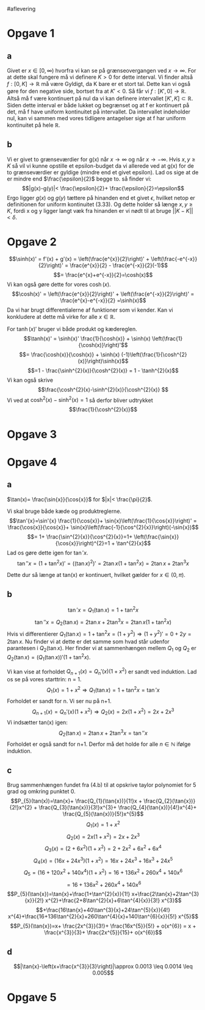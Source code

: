 #aflevering 
# Opgave 1
## a
Givet er $x \in [0, \infty )$ hvorfra vi kan se på grænseovergangen ved $x \to \infty$. For at dette skal fungere må vi definere $K>0$ for dette interval. Vi finder altså $f:[0,K]\to \mathbb{R}$ må være Gyldigt, da K bare er et stort tal.
Dette kan vi også gøre for den negative side, bortset fra at $K' < 0$. Så får vi $f:[K',0]\to \mathbb{R}$.
Altså må f være kontinuert på nul da vi kan definere intervallet $[K', K]\subset \mathbb{R}$. Siden dette interval er både lukket og begrænset og at f er kontinuert på det, må f have uniform kontinuitet på intervallet. 
Da intervallet indeholder nul, kan vi sammen med vores tidligere antagelser sige at f har uniform kontinuitet på hele $\mathbb{R}$.

## b
Vi er givet to grænseværdier for g(x) når $x \to \infty$ og når $x \to -\infty$. Hvis $x,y \geq K$ så vil vi kunne opstille et epsilon-budget da vi allerede ved at g(x) for de to grænseværdier er gyldige (mindre end et givet epsilon). Lad os sige at de er mindre end $\frac{\epsilon}{2}$ begge to. så finder vi:
$$|g(x)-g(y)|< \frac{\epsilon}{2}+ \frac{\epsilon}{2}=\epsilon$$
Ergo ligger $g(x)$ og $g(y)$ tættere på hinanden end et givet $\epsilon$, hvilket netop er definitionen for uniform kontinuitet (3.33). Og dette holder så længe $x,y \geq K$, fordi x og y ligger langt væk fra hinanden er vi nødt til at bruge $||K-K||<\delta$.
# Opgave 2
$$\sinh(x)' = f'(x) + g'(x) = \left(\frac{e^{x}}{2}\right)' + \left(\frac{-e^{-x}}{2}\right)' = \frac{e^{x}}{2} - \frac{e^{-x}}{2}(-1)$$
$$= \frac{e^{x}+e^{-x}}{2}=\cosh(x)$$
Vi kan også gøre dette for vores $\cosh(x)$.
$$\cosh(x)' = \left(\frac{e^{x}}{2}\right)' + \left(\frac{e^{-x}}{2}\right)' = \frac{e^{x}-e^{-x}}{2} =\sinh(x)$$
Da vi har brugt differentialerne af funktioner som vi kender. Kan vi konkludere at dette må virke for alle $x \in \mathbb{R}$.

For $\tanh(x)'$ bruger vi både produkt og kædereglen.
$$\tanh(x)' = \sinh(x)' \frac{1}{\cosh(x)} + \sinh(x) \left(\frac{1}{\cosh(x)}\right)'$$
$$= \frac{\cosh(x)}{\cosh(x)} + \sinh(x) (-1)\left(\frac{1}{\cosh^{2}(x)}\right)\sinh(x)$$
$$=1 - \frac{\sinh^{2}(x)}{\cosh^{2}(x)} = 1 - \tanh^{2}(x)$$
Vi kan også skrive
$$\frac{\cosh^{2}(x)-\sinh^{2}(x)}{\cosh^{2}(x)} $$
Vi ved at $\cosh^2(x)-\sinh^2(x)=1$ så derfor bliver udtrykket
$$\frac{1}{\cosh^{2}(x)}$$
# Opgave 3


# Opgave 4
## a
$\tan(x)= \frac{\sin{x}}{\cos{x}}$ for $|x|< \frac{\pi}{2}$.

Vi skal bruge både kæde og produktreglerne. $$\tan'{x}=\sin'{x} \frac{1}{\cos{x}}+ \sin{x}\left(\frac{1}{\cos{x}}\right)' = \frac{\cos{x}}{\cos{x}}+ \sin{x}\left(\frac{-1}{\cos^{2}{x}}\right)(-\sin{x})$$
$$= 1+ \frac{\sin^{2}{x}}{\cos^{2}{x}}=1+ \left(\frac{\sin{x}}{\cos{x}}\right)^{2}=1 + \tan^{2}{x}$$
Lad os gøre dette igen for $\tan'{x}$.
$$\tan''{x}=\left(1+ \tan^{2}{x}\right)' = \left(\left(\tan{x}\right)^{2}\right)'=2 \tan{x}(1+ \tan^{2}{x})=2 \tan{x}+ 2\tan^{3}{x}$$

Dette dur så længe at tan(x) er kontinuert, hvilket gælder for $x \in (0,\pi )$.
## b
$$\tan'{x}=Q_{1}(\tan{x})=1+ \tan^{2}{x}$$
$$\tan''{x}=Q_{2}(\tan{x})=2\tan{x}+2\tan^{3}{x}=2\tan{x}(1+\tan^{2}{x})$$
Hvis vi differentierer $Q_{1}(\tan{x})=1+ \tan^{2}{x}=(1+y^{2})\Rightarrow (1+y^{2})' = 0 + 2y = 2\tan{x}$.
Nu finder vi at dette er det samme som hvad står udenfor parantesen i $Q_{2}(\tan{x})$. Her finder vi at sammenhængen mellem $Q_{1}$ og $Q_{2}$ er $Q_{2}(\tan{x})=(Q_{1}(\tan{x}))'(1+\tan^{2}{x})$.

Vi kan vise at forholdet $Q_{n+1}(x)=Q_{n}'(x)(1+x^{2})$ er sandt ved induktion.
Lad os se på vores starttrin: n = 1. $$Q_{1}(x)=1+x^{2}\Rightarrow Q_{1}(\tan{x})=1+\tan^{2}{x}=\tan'{x}$$
Forholdet er sandt for n. Vi ser nu på n+1.
$$Q_{n+1}(x)=Q_{n}'(x)(1+x^{2}) \Rightarrow Q_{2}(x)=2x(1+x^{2})=2x+2x^{3}$$
Vi indsætter tan(x) igen: $$Q_{2}(\tan{x})=2\tan{x}+2\tan^{3}{x}=\tan''{x}$$
Forholdet er også sandt for n+1. Derfor må det holde for alle $n \in \mathbb{N}$ ifølge induktion.

## c
Brug sammenhængen fundet fra (4.b) til at opskrive taylor polynomiet for 5 grad og omkring punktet 0.
$$P_{5}(tan(x))=\tan{x}+ \frac{Q_{1}(\tan{x})}{1!}x + \frac{Q_{2}(\tan{x})}{2!}x^{2} + \frac{Q_{3}(\tan{x})}{3!}x^{3}+ \frac{Q_{4}(\tan{x})}{4!}x^{4}+ \frac{Q_{5}(\tan{x})}{5!}x^{5}$$
$$Q_{1}(x)=1+x^{2}$$
$$Q_{2}(x)=2x(1+x^{2}) = 2x+ 2x^{3}$$
$$Q_{3}(x)=(2+6x^{2})(1+x^{2})=2+2x^{2}+6x^{2}+6x^{4}$$
$$Q_{4}(x)=(16x + 24x^{3})(1+x^{2})=16x+24x^{3}+16x^{3}+24x^{5}$$
$$Q_{5}=(16+120x^{2}+140x^{4})(1+x^{2})=16+136x^{2}+260x^{4}+140x^{6}
$$$$=16+136x^{2}+260x^{4}+140x^{6}$$
$$P_{5}(\tan{x})=\tan{x}+\frac{1+\tan^{2}{x}}{1!} x+\frac{2\tan{x}+2\tan^{3}{x}}{2!} x^{2}+\frac{2+8\tan^{2}{x}+6\tan^{4}{x}}{3!} x^{3}$$
$$+\frac{16\tan{x}+40\tan^{3}{x}+24\tan^{5}{x}}{4!} x^{4}+\frac{16+136\tan^{2}{x}+260\tan^{4}{x}+140\tan^{6}{x}}{5!} x^{5}$$
$$P_{5}(\tan{x})=x+ \frac{2x^{3}}{3!}+ \frac{16x^{5}}{5!} + o(x^{6}) = x + \frac{x^{3}}{3}+ \frac{2x^{5}}{15}+ o(x^{6})$$
## d
$$|\tan{x}-\left(x+\frac{x^{3}}{3}\right)|\approx 0.0013 \leq 0.0014 \leq 0.005$$

# Opgave 5
